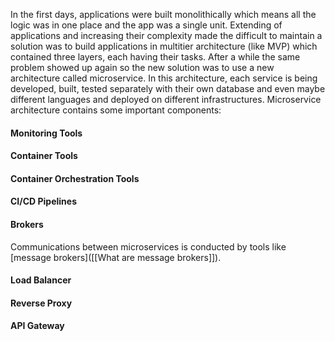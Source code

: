 In the first days, applications were built monolithically which means all the logic was in one place and the app was a single unit. Extending of applications and increasing their complexity made the difficult to maintain a solution was to build applications in multitier architecture (like MVP) which contained three layers, each having their tasks. After a while the same problem showed up again so the new solution was to use a new architecture called microservice. 
In this architecture, each service is being developed, built, tested separately with their own database and even maybe different languages and deployed on different infrastructures. 
Microservice architecture contains some important components:


#### Monitoring Tools


#### Container Tools


#### Container Orchestration Tools


#### CI/CD Pipelines


#### Brokers
Communications between microservices is conducted by tools like [message brokers]([[What are message brokers]]). 


#### Load Balancer


#### Reverse Proxy


#### API Gateway

